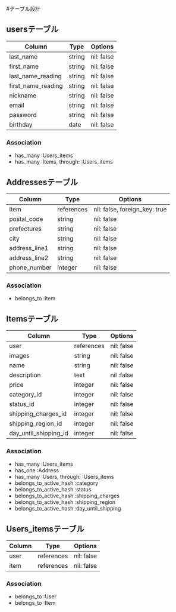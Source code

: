 #テーブル設計

## usersテーブル
|Column|Type|Options|
|---|---|---|
|last_name|string|nil: false|
|first_name|string|nil: false|
|last_name_reading|string|nil: false|
|first_name_reading|string|nil: false|
|nickname|string|nil: false|
|email|string|nil: false|
|password|string|nil: false|
|birthday|date|nil: false|
### Association
- has_many :Users_items
- has_many :Items, through: :Users_items

## Addressesテーブル
|Column|Type|Options|
|---|---|---|
|item|references|nil: false, foreign_key: true|
|postal_code|string|nil: false|
|prefectures|string|nil: false|
|city|string|nil: false|
|address_line1|string|nil: false|
|address_line2|string|nil: false|
|phone_number|integer|nil: false|
### Association
- belongs_to :item

## Itemsテーブル
|Column|Type|Options|
|---|---|---|
|user|references|nil: false|
|images|string|nil: false|
|name|string|nil: false|
|description|text|nil :false|
|price|integer|nil: false|
|category_id|integer|nil: false|
|status_id|integer|nil: false|
|shipping_charges_id|integer|nil: false|
|shipping_region_id|integer|nil: false|
|day_until_shipping_id|integer|nil: false|
### Association
- has_many :Users_items
- has_one :Address
- has_many :Users, through: :Users_items
- belongs_to_active_hash :category
- belongs_to_active_hash :status
- belongs_to_active_hash :shipping_charges
- belongs_to_active_hash :shipping_region
- belongs_to_active_hash :day_until_shipping

## Users_itemsテーブル
|Column|Type|Options|
|---|---|---|
|user|references|nil: false|
|item|references|nil: false|
### Association
- belongs_to :User
- belongs_to :Item